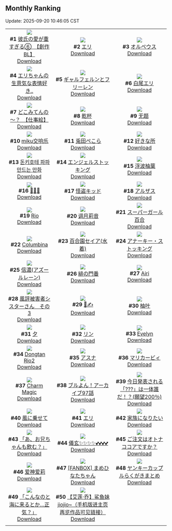 ## Monthly Ranking
Update: 2025-09-20 10:46:05 CST

|      |      |      |
| :----: | :----: | :----: |
| ![](https://i.pixiv.re/c/240x480/img-master/img/2025/08/22/20/03/04/134196190_p0_master1200.jpg)<br>**#1** [彼氏の愛が重すぎる⑥　【創作BL】](https://www.pixiv.net/artworks/134196190)<br>[Download](https://i.pixiv.re/img-original/img/2025/08/22/20/03/04/134196190_p0.jpg) | ![](https://i.pixiv.re/c/240x480/img-master/img/2025/08/22/21/32/41/134200142_p0_master1200.jpg)<br>**#2** [エリ](https://www.pixiv.net/artworks/134200142)<br>[Download](https://i.pixiv.re/img-original/img/2025/08/22/21/32/41/134200142_p0.png) | ![](https://i.pixiv.re/c/240x480/img-master/img/2025/08/22/18/51/42/134193182_p0_master1200.jpg)<br>**#3** [オルペウス](https://www.pixiv.net/artworks/134193182)<br>[Download](https://i.pixiv.re/img-original/img/2025/08/22/18/51/42/134193182_p0.png) |
| ![](https://i.pixiv.re/c/240x480/img-master/img/2025/08/22/04/30/31/134175577_p0_master1200.jpg)<br>**#4** [エリちゃんの生意気な表情好き..](https://www.pixiv.net/artworks/134175577)<br>[Download](https://i.pixiv.re/img-original/img/2025/08/22/04/30/31/134175577_p0.png) | ![](https://i.pixiv.re/c/240x480/img-master/img/2025/08/22/00/00/06/134168369_p0_master1200.jpg)<br>**#5** [ギャルフェルンとフリーレン](https://www.pixiv.net/artworks/134168369)<br>[Download](https://i.pixiv.re/img-original/img/2025/08/22/00/00/06/134168369_p0.png) | ![](https://i.pixiv.re/c/240x480/img-master/img/2025/08/22/00/41/07/134170575_p0_master1200.jpg)<br>**#6** [白尾エリ](https://www.pixiv.net/artworks/134170575)<br>[Download](https://i.pixiv.re/img-original/img/2025/08/22/00/41/07/134170575_p0.png) |
| ![](https://i.pixiv.re/c/240x480/img-master/img/2025/08/22/00/04/23/134168942_p0_master1200.jpg)<br>**#7** [どこみてんの～？　【仕事絵】](https://www.pixiv.net/artworks/134168942)<br>[Download](https://i.pixiv.re/img-original/img/2025/08/22/00/04/23/134168942_p0.jpg) | ![](https://i.pixiv.re/c/240x480/img-master/img/2025/08/22/20/35/47/134197474_p0_master1200.jpg)<br>**#8** [乾杯](https://www.pixiv.net/artworks/134197474)<br>[Download](https://i.pixiv.re/img-original/img/2025/08/22/20/35/47/134197474_p0.jpg) | ![](https://i.pixiv.re/c/240x480/img-master/img/2025/08/21/15/48/26/134149504_p0_master1200.jpg)<br>**#9** [无题](https://www.pixiv.net/artworks/134149504)<br>[Download](https://i.pixiv.re/img-original/img/2025/08/21/15/48/26/134149504_p0.jpg) |
| ![](https://i.pixiv.re/c/240x480/img-master/img/2025/09/01/02/10/48/134130843_p0_master1200.jpg)<br>**#10** [miku交响乐](https://www.pixiv.net/artworks/134130843)<br>[Download](https://i.pixiv.re/img-original/img/2025/09/01/02/10/48/134130843_p0.jpg) | ![](https://i.pixiv.re/c/240x480/img-master/img/2025/08/22/00/00/20/134168487_p0_master1200.jpg)<br>**#11** [兎田ぺこら](https://www.pixiv.net/artworks/134168487)<br>[Download](https://i.pixiv.re/img-original/img/2025/08/22/00/00/20/134168487_p0.png) | ![](https://i.pixiv.re/c/240x480/img-master/img/2025/08/22/22/22/41/134202371_p0_master1200.jpg)<br>**#12** [好きな所](https://www.pixiv.net/artworks/134202371)<br>[Download](https://i.pixiv.re/img-original/img/2025/08/22/22/22/41/134202371_p0.jpg) |
| ![](https://i.pixiv.re/c/240x480/img-master/img/2025/08/22/19/29/54/134185869_p0_master1200.jpg)<br>**#13** [돈키호테 파파만드는 만화](https://www.pixiv.net/artworks/134185869)<br>[Download](https://i.pixiv.re/img-original/img/2025/08/22/19/29/54/134185869_p0.png) | ![](https://i.pixiv.re/c/240x480/img-master/img/2025/08/21/00/00/10/134130275_p0_master1200.jpg)<br>**#14** [エンジェルストッキング](https://www.pixiv.net/artworks/134130275)<br>[Download](https://i.pixiv.re/img-original/img/2025/08/21/00/00/10/134130275_p0.png) | ![](https://i.pixiv.re/c/240x480/img-master/img/2025/08/23/22/48/26/134243119_p0_master1200.jpg)<br>**#15** [浮波柚葉](https://www.pixiv.net/artworks/134243119)<br>[Download](https://i.pixiv.re/img-original/img/2025/08/23/22/48/26/134243119_p0.jpg) |
| ![](https://i.pixiv.re/c/240x480/img-master/img/2025/08/21/18/44/41/134154319_p0_master1200.jpg)<br>**#16** [🖤🖤🖤](https://www.pixiv.net/artworks/134154319)<br>[Download](https://i.pixiv.re/img-original/img/2025/08/21/18/44/41/134154319_p0.jpg) | ![](https://i.pixiv.re/c/240x480/img-master/img/2025/08/22/00/00/14/134168446_p0_master1200.jpg)<br>**#17** [怪盗キッド](https://www.pixiv.net/artworks/134168446)<br>[Download](https://i.pixiv.re/img-original/img/2025/08/22/00/00/14/134168446_p0.jpg) | ![](https://i.pixiv.re/c/240x480/img-master/img/2025/08/21/12/03/57/134144944_p0_master1200.jpg)<br>**#18** [アルザス](https://www.pixiv.net/artworks/134144944)<br>[Download](https://i.pixiv.re/img-original/img/2025/08/21/12/03/57/134144944_p0.png) |
| ![](https://i.pixiv.re/c/240x480/img-master/img/2025/08/23/08/40/46/134193771_p0_master1200.jpg)<br>**#19** [Rio](https://www.pixiv.net/artworks/134193771)<br>[Download](https://i.pixiv.re/img-original/img/2025/08/23/08/40/46/134193771_p0.jpg) | ![](https://i.pixiv.re/c/240x480/img-master/img/2025/08/22/19/38/20/134191836_p0_master1200.jpg)<br>**#20** [调月莉音](https://www.pixiv.net/artworks/134191836)<br>[Download](https://i.pixiv.re/img-original/img/2025/08/22/19/38/20/134191836_p0.png) | ![](https://i.pixiv.re/c/240x480/img-master/img/2025/08/23/00/00/05/134206593_p0_master1200.jpg)<br>**#21** [スーパーガール百合](https://www.pixiv.net/artworks/134206593)<br>[Download](https://i.pixiv.re/img-original/img/2025/08/23/00/00/05/134206593_p0.png) |
| ![](https://i.pixiv.re/c/240x480/img-master/img/2025/08/22/00/55/27/134171060_p0_master1200.jpg)<br>**#22** [Columbina](https://www.pixiv.net/artworks/134171060)<br>[Download](https://i.pixiv.re/img-original/img/2025/08/22/00/55/27/134171060_p0.png) | ![](https://i.pixiv.re/c/240x480/img-master/img/2025/08/22/19/00/21/134193565_p0_master1200.jpg)<br>**#23** [百合園セイア(水着)](https://www.pixiv.net/artworks/134193565)<br>[Download](https://i.pixiv.re/img-original/img/2025/08/22/19/00/21/134193565_p0.jpg) | ![](https://i.pixiv.re/c/240x480/img-master/img/2025/08/20/20/06/15/134119970_p0_master1200.jpg)<br>**#24** [アナーキー・ストッキング](https://www.pixiv.net/artworks/134119970)<br>[Download](https://i.pixiv.re/img-original/img/2025/08/20/20/06/15/134119970_p0.jpg) |
| ![](https://i.pixiv.re/c/240x480/img-master/img/2025/08/22/14/34/07/134186447_p0_master1200.jpg)<br>**#25** [信濃(アズールレーン)](https://www.pixiv.net/artworks/134186447)<br>[Download](https://i.pixiv.re/img-original/img/2025/08/22/14/34/07/134186447_p0.jpg) | ![](https://i.pixiv.re/c/240x480/img-master/img/2025/08/22/00/00/21/134168498_p0_master1200.jpg)<br>**#26** [緋の門番](https://www.pixiv.net/artworks/134168498)<br>[Download](https://i.pixiv.re/img-original/img/2025/08/22/00/00/21/134168498_p0.png) | ![](https://i.pixiv.re/c/240x480/img-master/img/2025/08/20/20/03/06/134119852_p0_master1200.jpg)<br>**#27** [Airi](https://www.pixiv.net/artworks/134119852)<br>[Download](https://i.pixiv.re/img-original/img/2025/08/20/20/03/06/134119852_p0.jpg) |
| ![](https://i.pixiv.re/c/240x480/img-master/img/2025/08/22/10/25/16/134181170_p0_master1200.jpg)<br>**#28** [風評被害者シスターさん　その3](https://www.pixiv.net/artworks/134181170)<br>[Download](https://i.pixiv.re/img-original/img/2025/08/22/10/25/16/134181170_p0.png) | ![](https://i.pixiv.re/c/240x480/img-master/img/2025/08/22/19/05/19/134193885_p0_master1200.jpg)<br>**#29** [🐍✍️](https://www.pixiv.net/artworks/134193885)<br>[Download](https://i.pixiv.re/img-original/img/2025/08/22/19/05/19/134193885_p0.jpg) | ![](https://i.pixiv.re/c/240x480/img-master/img/2025/08/22/16/34/57/134189001_p0_master1200.jpg)<br>**#30** [柚叶](https://www.pixiv.net/artworks/134189001)<br>[Download](https://i.pixiv.re/img-original/img/2025/08/22/16/34/57/134189001_p0.jpg) |
| ![](https://i.pixiv.re/c/240x480/img-master/img/2025/08/24/12/28/20/134265543_p0_master1200.jpg)<br>**#31** [夕](https://www.pixiv.net/artworks/134265543)<br>[Download](https://i.pixiv.re/img-original/img/2025/08/24/12/28/20/134265543_p0.jpg) | ![](https://i.pixiv.re/c/240x480/img-master/img/2025/08/21/00/21/22/134131642_p0_master1200.jpg)<br>**#32** [リン](https://www.pixiv.net/artworks/134131642)<br>[Download](https://i.pixiv.re/img-original/img/2025/08/21/00/21/22/134131642_p0.jpg) | ![](https://i.pixiv.re/c/240x480/img-master/img/2025/08/23/00/00/18/134206722_p0_master1200.jpg)<br>**#33** [Evelyn](https://www.pixiv.net/artworks/134206722)<br>[Download](https://i.pixiv.re/img-original/img/2025/08/23/00/00/18/134206722_p0.png) |
| ![](https://i.pixiv.re/c/240x480/img-master/img/2025/08/23/00/02/05/134207088_p0_master1200.jpg)<br>**#34** [Dongtan Rio2](https://www.pixiv.net/artworks/134207088)<br>[Download](https://i.pixiv.re/img-original/img/2025/08/23/00/02/05/134207088_p0.jpg) | ![](https://i.pixiv.re/c/240x480/img-master/img/2025/08/21/01/08/11/134133379_p0_master1200.jpg)<br>**#35** [アスナ](https://www.pixiv.net/artworks/134133379)<br>[Download](https://i.pixiv.re/img-original/img/2025/08/21/01/08/11/134133379_p0.jpg) | ![](https://i.pixiv.re/c/240x480/img-master/img/2025/08/22/22/40/10/134203200_p0_master1200.jpg)<br>**#36** [マリカービィ](https://www.pixiv.net/artworks/134203200)<br>[Download](https://i.pixiv.re/img-original/img/2025/08/22/22/40/10/134203200_p0.jpg) |
| ![](https://i.pixiv.re/c/240x480/img-master/img/2025/08/24/01/15/42/134251724_p0_master1200.jpg)<br>**#37** [Charm Magic](https://www.pixiv.net/artworks/134251724)<br>[Download](https://i.pixiv.re/img-original/img/2025/08/24/01/15/42/134251724_p0.png) | ![](https://i.pixiv.re/c/240x480/img-master/img/2025/08/22/11/36/07/134182490_p0_master1200.jpg)<br>**#38** [ブルよん！アーカイブ97話](https://www.pixiv.net/artworks/134182490)<br>[Download](https://i.pixiv.re/img-original/img/2025/08/22/11/36/07/134182490_p0.jpg) | ![](https://i.pixiv.re/c/240x480/img-master/img/2025/08/22/22/37/19/134183616_p0_master1200.jpg)<br>**#39** [今日発表される「???」は一体誰だ！？(願望200％)](https://www.pixiv.net/artworks/134183616)<br>[Download](https://i.pixiv.re/img-original/img/2025/08/22/22/37/19/134183616_p0.png) |
| ![](https://i.pixiv.re/c/240x480/img-master/img/2025/08/22/01/00/04/134171224_p0_master1200.jpg)<br>**#40** [風に乗せて](https://www.pixiv.net/artworks/134171224)<br>[Download](https://i.pixiv.re/img-original/img/2025/08/22/01/00/04/134171224_p0.jpg) | ![](https://i.pixiv.re/c/240x480/img-master/img/2025/08/23/20/36/09/134238839_p0_master1200.jpg)<br>**#41** [エリ](https://www.pixiv.net/artworks/134238839)<br>[Download](https://i.pixiv.re/img-original/img/2025/08/23/20/36/09/134238839_p0.png) | ![](https://i.pixiv.re/c/240x480/img-master/img/2025/08/23/21/56/00/134242416_p0_master1200.jpg)<br>**#42** [家族になりたい](https://www.pixiv.net/artworks/134242416)<br>[Download](https://i.pixiv.re/img-original/img/2025/08/23/21/56/00/134242416_p0.jpg) |
| ![](https://i.pixiv.re/c/240x480/img-master/img/2025/08/21/00/21/54/134131668_p0_master1200.jpg)<br>**#43** [「あ、お兄ちゃんも飲む？」](https://www.pixiv.net/artworks/134131668)<br>[Download](https://i.pixiv.re/img-original/img/2025/08/21/00/21/54/134131668_p0.png) | ![](https://i.pixiv.re/c/240x480/img-master/img/2025/08/23/09/55/20/134219619_p0_master1200.jpg)<br>**#44** [儀玄✨✨✨✨💕💕💕💕](https://www.pixiv.net/artworks/134219619)<br>[Download](https://i.pixiv.re/img-original/img/2025/08/23/09/55/20/134219619_p0.jpg) | ![](https://i.pixiv.re/c/240x480/img-master/img/2025/08/21/22/54/39/134165217_p0_master1200.jpg)<br>**#45** [ご注文はオトナココアですか？](https://www.pixiv.net/artworks/134165217)<br>[Download](https://i.pixiv.re/img-original/img/2025/08/21/22/54/39/134165217_p0.jpg) |
| ![](https://i.pixiv.re/c/240x480/img-master/img/2025/08/21/19/41/08/134156383_p0_master1200.jpg)<br>**#46** [爱神爱莉](https://www.pixiv.net/artworks/134156383)<br>[Download](https://i.pixiv.re/img-original/img/2025/08/21/19/41/08/134156383_p0.jpg) | ![](https://i.pixiv.re/c/240x480/img-master/img/2025/08/22/00/47/03/134170802_p0_master1200.jpg)<br>**#47** [[FANBOX] まめひなたちゃん](https://www.pixiv.net/artworks/134170802)<br>[Download](https://i.pixiv.re/img-original/img/2025/08/22/00/47/03/134170802_p0.png) | ![](https://i.pixiv.re/c/240x480/img-master/img/2025/08/21/00/03/15/134130823_p0_master1200.jpg)<br>**#48** [ヤンキーカップルらくがきまとめ](https://www.pixiv.net/artworks/134130823)<br>[Download](https://i.pixiv.re/img-original/img/2025/08/21/00/03/15/134130823_p0.jpg) |
| ![](https://i.pixiv.re/c/240x480/img-master/img/2025/08/23/00/13/19/134207746_p0_master1200.jpg)<br>**#49** [「こんなのと海に来るとか…正気？」](https://www.pixiv.net/artworks/134207746)<br>[Download](https://i.pixiv.re/img-original/img/2025/08/23/00/13/19/134207746_p0.png) | ![](https://i.pixiv.re/c/240x480/img-master/img/2025/08/22/15/48/35/134187954_p0_master1200.jpg)<br>**#50** [【艾莲·乔】鲨鱼妹jiojio~（手机版进主页再览作品可见链接）](https://www.pixiv.net/artworks/134187954)<br>[Download](https://i.pixiv.re/img-original/img/2025/08/22/15/48/35/134187954_p0.jpg) |
|      |
